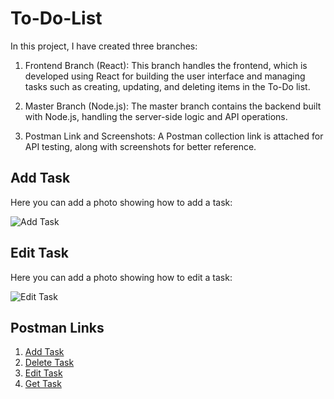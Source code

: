 # To-Do-List
In this project, I have created three branches:

1. Frontend Branch (React): This branch handles the frontend, which is developed using React for building the user interface and managing tasks such as creating, updating, and deleting items in the To-Do list.


2. Master Branch (Node.js): The master branch contains the backend built with Node.js, handling the server-side logic and API operations.


3. Postman Link and Screenshots: A Postman collection link is attached for API testing, along with screenshots for better reference.
## Add Task
Here you can add a photo showing how to add a task:

![Add Task](C:\Users\anura\OneDrive\Desktop\Screenshots)

## Edit Task
Here you can add a photo showing how to edit a task:

![Edit Task](C:\Users\anura\OneDrive\Desktop\Screenshots)

## Postman Links
1. [Add Task](http://localhost:8000/tasks/add)
2. [Delete Task](http://localhost:8000/tasks/delete)
3. [Edit Task](http://localhost:8000/tasks/update)
4. [Get Task](http://localhost:8000/tasks/all)
